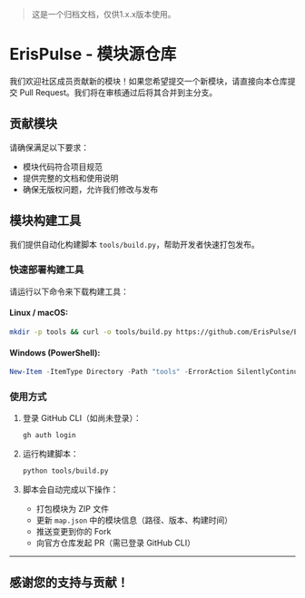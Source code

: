 > 这是一个归档文档，仅供1.x.x版本使用。
# ErisPulse - 模块源仓库

我们欢迎社区成员贡献新的模块！如果您希望提交一个新模块，请直接向本仓库提交 Pull Request。我们将在审核通过后将其合并到主分支。

## 贡献模块

请确保满足以下要求：
- 模块代码符合项目规范
- 提供完整的文档和使用说明
- 确保无版权问题，允许我们修改与发布

## 模块构建工具

我们提供自动化构建脚本 `tools/build.py`，帮助开发者快速打包发布。

### 快速部署构建工具

请运行以下命令来下载构建工具：

#### Linux / macOS:
```bash
mkdir -p tools && curl -o tools/build.py https://github.com/ErisPulse/ErisPulse-ModuleRepo/raw/main/docs/archived/tools/build.py
```

#### Windows (PowerShell):
```powershell
New-Item -ItemType Directory -Path "tools" -ErrorAction SilentlyContinue; Invoke-WebRequest -Uri "https://github.com/ErisPulse/ErisPulse-ModuleRepo/raw/main/docs/archived/tools/build.py" -OutFile "tools/build.py"
```

### 使用方式

1. 登录 GitHub CLI（如尚未登录）：
   ```bash
   gh auth login
   ```

2. 运行构建脚本：
   ```bash
   python tools/build.py
   ```

3. 脚本会自动完成以下操作：
   - 打包模块为 ZIP 文件
   - 更新 `map.json` 中的模块信息（路径、版本、构建时间）
   - 推送变更到你的 Fork
   - 向官方仓库发起 PR（需已登录 GitHub CLI）

---

## 感谢您的支持与贡献！
